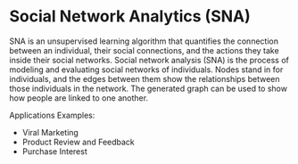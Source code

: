 # Social Network Analytics (SNA)
SNA is an unsupervised learning algorithm that quantifies the connection between an individual, their social connections, and the actions they take inside their social networks. Social network analysis (SNA) is the process of modeling and evaluating social networks of individuals. Nodes stand in for individuals, and the edges between them show the relationships between those individuals in the network. The generated graph can be used to show how people are linked to one another.

Applications Examples:
* Viral Marketing
* Product Review and Feedback
* Purchase Interest

